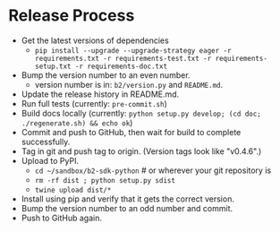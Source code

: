 # Release Process

- Get the latest versions of dependencies
  - `pip install --upgrade --upgrade-strategy eager -r requirements.txt -r requirements-test.txt -r requirements-setup.txt -r requirements-doc.txt`
- Bump the version number to an even number.
  - version number is in: `b2/version.py` and `README.md`.
- Update the release history in README.md.
- Run full tests (currently: `pre-commit.sh`)
- Build docs locally (currently: `python setup.py develop; (cd doc; ./regenerate.sh) && echo ok`)
- Commit and push to GitHub, then wait for build to complete successfully.
- Tag in git and push tag to origin.  (Version tags look like "v0.4.6".)
- Upload to PyPI.
  - `cd ~/sandbox/b2-sdk-python`    # or wherever your git repository is
  - `rm -rf dist ; python setup.py sdist`
  - `twine upload dist/*`
- Install using pip and verify that it gets the correct version.
- Bump the version number to an odd number and commit.
- Push to GitHub again.
